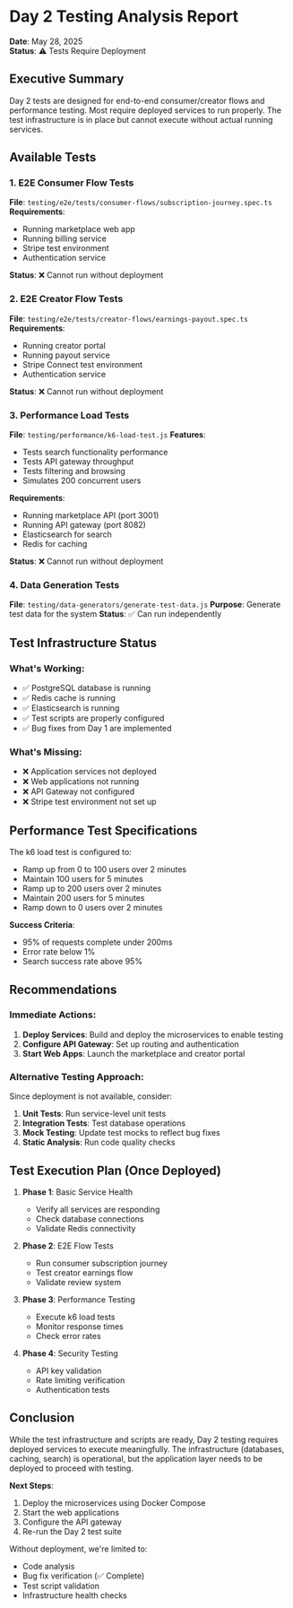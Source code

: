 # Day 2 Testing Analysis Report

**Date**: May 28, 2025  
**Status**: ⚠️ Tests Require Deployment  

## Executive Summary

Day 2 tests are designed for end-to-end consumer/creator flows and performance testing. Most require deployed services to run properly. The test infrastructure is in place but cannot execute without actual running services.

## Available Tests

### 1. E2E Consumer Flow Tests
**File**: `testing/e2e/tests/consumer-flows/subscription-journey.spec.ts`
**Requirements**: 
- Running marketplace web app
- Running billing service
- Stripe test environment
- Authentication service

**Status**: ❌ Cannot run without deployment

### 2. E2E Creator Flow Tests  
**File**: `testing/e2e/tests/creator-flows/earnings-payout.spec.ts`
**Requirements**:
- Running creator portal
- Running payout service
- Stripe Connect test environment
- Authentication service

**Status**: ❌ Cannot run without deployment

### 3. Performance Load Tests
**File**: `testing/performance/k6-load-test.js`
**Features**:
- Tests search functionality performance
- Tests API gateway throughput
- Tests filtering and browsing
- Simulates 200 concurrent users

**Requirements**:
- Running marketplace API (port 3001)
- Running API gateway (port 8082)
- Elasticsearch for search
- Redis for caching

**Status**: ❌ Cannot run without deployment

### 4. Data Generation Tests
**File**: `testing/data-generators/generate-test-data.js`
**Purpose**: Generate test data for the system
**Status**: ✅ Can run independently

## Test Infrastructure Status

### What's Working:
- ✅ PostgreSQL database is running
- ✅ Redis cache is running  
- ✅ Elasticsearch is running
- ✅ Test scripts are properly configured
- ✅ Bug fixes from Day 1 are implemented

### What's Missing:
- ❌ Application services not deployed
- ❌ Web applications not running
- ❌ API Gateway not configured
- ❌ Stripe test environment not set up

## Performance Test Specifications

The k6 load test is configured to:
- Ramp up from 0 to 100 users over 2 minutes
- Maintain 100 users for 5 minutes
- Ramp up to 200 users over 2 minutes
- Maintain 200 users for 5 minutes
- Ramp down to 0 users over 2 minutes

**Success Criteria**:
- 95% of requests complete under 200ms
- Error rate below 1%
- Search success rate above 95%

## Recommendations

### Immediate Actions:
1. **Deploy Services**: Build and deploy the microservices to enable testing
2. **Configure API Gateway**: Set up routing and authentication
3. **Start Web Apps**: Launch the marketplace and creator portal

### Alternative Testing Approach:
Since deployment is not available, consider:
1. **Unit Tests**: Run service-level unit tests
2. **Integration Tests**: Test database operations
3. **Mock Testing**: Update test mocks to reflect bug fixes
4. **Static Analysis**: Run code quality checks

## Test Execution Plan (Once Deployed)

1. **Phase 1**: Basic Service Health
   - Verify all services are responding
   - Check database connections
   - Validate Redis connectivity

2. **Phase 2**: E2E Flow Tests
   - Run consumer subscription journey
   - Test creator earnings flow
   - Validate review system

3. **Phase 3**: Performance Testing
   - Execute k6 load tests
   - Monitor response times
   - Check error rates

4. **Phase 4**: Security Testing
   - API key validation
   - Rate limiting verification
   - Authentication tests

## Conclusion

While the test infrastructure and scripts are ready, Day 2 testing requires deployed services to execute meaningfully. The infrastructure (databases, caching, search) is operational, but the application layer needs to be deployed to proceed with testing.

**Next Steps**:
1. Deploy the microservices using Docker Compose
2. Start the web applications
3. Configure the API gateway
4. Re-run the Day 2 test suite

Without deployment, we're limited to:
- Code analysis
- Bug fix verification (✅ Complete)
- Test script validation
- Infrastructure health checks
